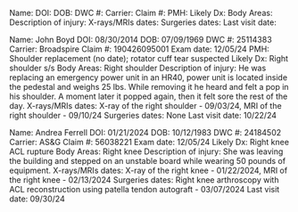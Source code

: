 Name:
DOI:
DOB:
DWC #:
Carrier:
Claim #:
PMH:
Likely Dx:
Body Areas:
Description of injury:
X-rays/MRIs dates:
Surgeries dates:
Last visit date:


Name: John Boyd
DOI: 08/30/2014
DOB: 07/09/1969
DWC #: 25114383
Carrier: Broadspire
Claim #: 190426095001
Exam date: 12/05/24
PMH: Shoulder replacement (no date); rotator cuff tear suspected
Likely Dx: Right shoulder s/s
Body Areas: Right shoulder
Description of injury:
    He was replacing an emergency power unit in an HR40, power unit is located inside the pedestal and weighs 25 lbs. While removing it he heard and felt a pop in his shoulder. A moment later it popped again, then it felt sore the rest of the day.
X-rays/MRIs dates:
    X-ray of the right shoulder - 09/03/24,
    MRI of the right shoulder - 09/10/24
Surgeries dates: None
Last visit date: 10/22/24


Name: Andrea Ferrell
DOI: 01/21/2024
DOB: 10/12/1983
DWC #: 24184502
Carrier: AS&G
Claim #: 56038221
Exam date: 12/05/24
Likely Dx: Right knee ACL rupture
Body Areas: Right knee
Description of injury:
    She was leaving the building and stepped on an unstable board while wearing 50 pounds of equipment.
X-rays/MRIs dates:
    X-ray of the right knee - 01/22/2024,
    MRI of the right knee - 02/13/2024
Surgeries dates: Right knee arthroscopy with ACL reconstruction using patella
    tendon autograft - 03/07/2024
Last visit date: 09/30/24

